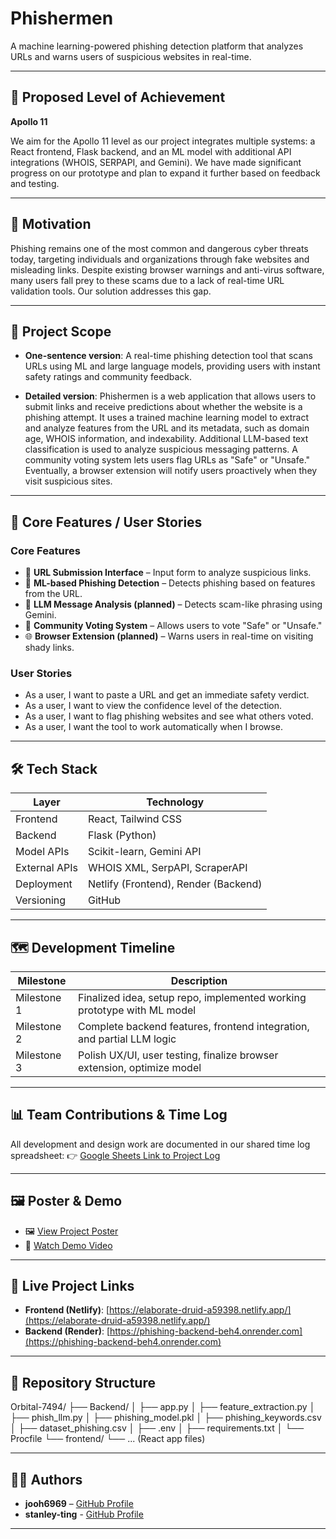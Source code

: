 # Phishermen

A machine learning-powered phishing detection platform that analyzes URLs and warns users of suspicious websites in real-time.

---

## 🚀 Proposed Level of Achievement

**Apollo 11**

We aim for the Apollo 11 level as our project integrates multiple systems: a React frontend, Flask backend, and an ML model with additional API integrations (WHOIS, SERPAPI, and Gemini). We have made significant progress on our prototype and plan to expand it further based on feedback and testing.

---

## 🧠 Motivation

Phishing remains one of the most common and dangerous cyber threats today, targeting individuals and organizations through fake websites and misleading links. Despite existing browser warnings and anti-virus software, many users fall prey to these scams due to a lack of real-time URL validation tools. Our solution addresses this gap.

---

## 🎯 Project Scope

- **One-sentence version**: A real-time phishing detection tool that scans URLs using ML and large language models, providing users with instant safety ratings and community feedback.

- **Detailed version**: Phishermen is a web application that allows users to submit links and receive predictions about whether the website is a phishing attempt. It uses a trained machine learning model to extract and analyze features from the URL and its metadata, such as domain age, WHOIS information, and indexability. Additional LLM-based text classification is used to analyze suspicious messaging patterns. A community voting system lets users flag URLs as "Safe" or "Unsafe." Eventually, a browser extension will notify users proactively when they visit suspicious sites.

---

## 🧩 Core Features / User Stories

### Core Features
- 🔗 **URL Submission Interface** – Input form to analyze suspicious links.
- 🧠 **ML-based Phishing Detection** – Detects phishing based on features from the URL.
- 💬 **LLM Message Analysis (planned)** – Detects scam-like phrasing using Gemini.
- 👥 **Community Voting System** – Allows users to vote "Safe" or "Unsafe."
- 🌐 **Browser Extension (planned)** – Warns users in real-time on visiting shady links.

### User Stories
- As a user, I want to paste a URL and get an immediate safety verdict.
- As a user, I want to view the confidence level of the detection.
- As a user, I want to flag phishing websites and see what others voted.
- As a user, I want the tool to work automatically when I browse.

---

## 🛠️ Tech Stack

| Layer        | Technology               |
|--------------|---------------------------|
| Frontend     | React, Tailwind CSS        |
| Backend      | Flask (Python)             |
| Model APIs   | Scikit-learn, Gemini API   |
| External APIs| WHOIS XML, SerpAPI, ScraperAPI |
| Deployment   | Netlify (Frontend), Render (Backend) |
| Versioning   | GitHub                     |

---

## 🗺️ Development Timeline

| Milestone      | Description                                                             |
|----------------|-------------------------------------------------------------------------|
| Milestone 1    | Finalized idea, setup repo, implemented working prototype with ML model |
| Milestone 2    | Complete backend features, frontend integration, and partial LLM logic  |
| Milestone 3    | Polish UX/UI, user testing, finalize browser extension, optimize model  |

---

## 📊 Team Contributions & Time Log

All development and design work are documented in our shared time log spreadsheet:
👉 [Google Sheets Link to Project Log](https://docs.google.com/spreadsheets/d/1L41HYaqdnooXWYEMIe4ml_HP8J5QQLHBwhEK8YZ69uQ/edit?gid=375014103#gid=375014103)

---

## 🖼️ Poster & Demo

- 🖼️ [View Project Poster](https://drive.google.com/drive/u/1/folders/1_I00dTd_j1JlylFrSjwF4N_xdRSGH21_)
- 🎥 [Watch Demo Video](https://drive.google.com/drive/u/1/folders/1_I00dTd_j1JlylFrSjwF4N_xdRSGH21_)

---

## 🔗 Live Project Links

- **Frontend (Netlify)**: [https://elaborate-druid-a59398.netlify.app/](https://elaborate-druid-a59398.netlify.app/)
- **Backend (Render)**: [https://phishing-backend-beh4.onrender.com](https://phishing-backend-beh4.onrender.com)

---

## 📌 Repository Structure
Orbital-7494/
├── Backend/
│ ├── app.py
│ ├── feature_extraction.py
│ ├── phish_llm.py
│ ├── phishing_model.pkl
│ ├── phishing_keywords.csv
│ ├── dataset_phishing.csv
│ ├── .env
│ ├── requirements.txt
│ └── Procfile
└── frontend/
└── ... (React app files)


---

## 👨‍💻 Authors

- **jooh6969** – [GitHub Profile](https://github.com/jooh6969)
- **stanley-ting** - [GitHub Profile](https://github.com/stanley-ting)

---
